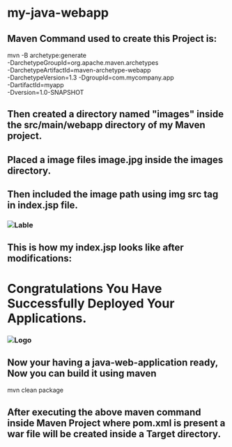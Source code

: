 # my-java-webapp
## Maven Command used to create this Project is:

 mvn -B archetype:generate                                  \
-DarchetypeGroupId=org.apache.maven.archetypes              \
-DarchetypeArtifactId=maven-archetype-webapp                \
-DarchetypeVersion=1.3  -DgroupId=com.mycompany.app         \
-DartifactId=myapp                                          \
-Dversion=1.0-SNAPSHOT

## Then created a directory named "images" inside the src/main/webapp directory of my Maven project.  

## Placed a image files image.jpg inside the images directory.

## Then included the image path using img src tag in index.jsp file.

### <img src="image path" alt="Lable">

## This is how my index.jsp looks like after modifications:

### <html>
### <body>
### <h1>Congratulations You Have Successfully Deployed Your Applications.</h1>
### <img src="images/image.jpg" alt="Logo">
### </body>
### </html>


## Now your having a java-web-application ready, Now you can build it using maven

mvn clean package 

## After executing the above maven command inside Maven Project where pom.xml is present a war file will be created inside a Target directory. 




